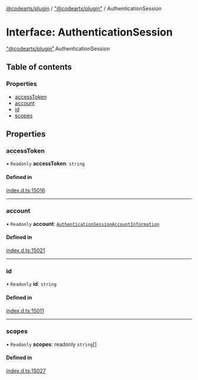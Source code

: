 [@codearts/plugin](../README.md) / ["@codearts/plugin"](../modules/_codearts_plugin_.md) / AuthenticationSession

# Interface: AuthenticationSession

["@codearts/plugin"](../modules/_codearts_plugin_.md).AuthenticationSession

## Table of contents

### Properties

- [accessToken](codearts_plugin_.AuthenticationSession.md#accesstoken)
- [account](codearts_plugin_.AuthenticationSession.md#account)
- [id](codearts_plugin_.AuthenticationSession.md#id)
- [scopes](codearts_plugin_.AuthenticationSession.md#scopes)

## Properties

### accessToken

• `Readonly` **accessToken**: `string`

#### Defined in

[index.d.ts:15016](https://github.com/huaweicloud/cloudide-plugin-api/blob/b58031b/index.d.ts#L15016)

___

### account

• `Readonly` **account**: [`AuthenticationSessionAccountInformation`](codearts_plugin_.AuthenticationSessionAccountInformation.md)

#### Defined in

[index.d.ts:15021](https://github.com/huaweicloud/cloudide-plugin-api/blob/b58031b/index.d.ts#L15021)

___

### id

• `Readonly` **id**: `string`

#### Defined in

[index.d.ts:15011](https://github.com/huaweicloud/cloudide-plugin-api/blob/b58031b/index.d.ts#L15011)

___

### scopes

• `Readonly` **scopes**: readonly `string`[]

#### Defined in

[index.d.ts:15027](https://github.com/huaweicloud/cloudide-plugin-api/blob/b58031b/index.d.ts#L15027)
